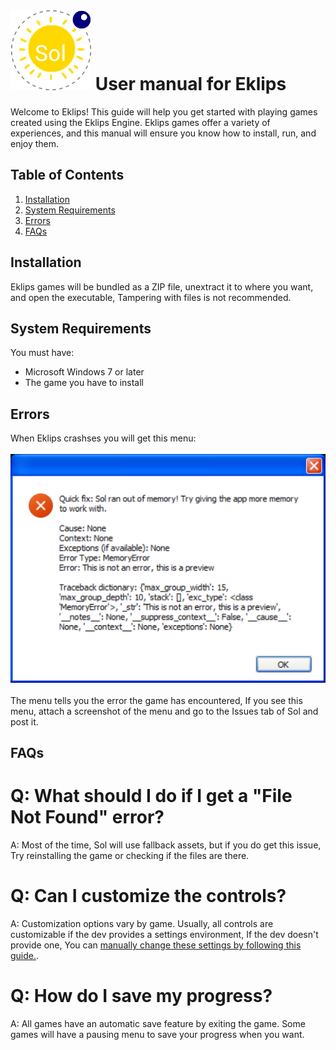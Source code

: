 # ![Eklips](img/icon.png) User manual for Eklips
Welcome to Eklips! This guide will help you get started with playing games created using the Eklips Engine. Eklips games offer a variety of experiences, and this manual will ensure you know how to install, run, and enjoy them.

## Table of Contents
 1. [Installation](#installation)
 2. [System Requirements](#system-requirements)
 3. [Errors](#errors)
 4. [FAQs](#faqs)

## Installation
Eklips games will be bundled as a ZIP file, unextract it to where you want, and open the executable, Tampering with files is not recommended.

## System Requirements
You must have:
 - Microsoft Windows 7 or later 
 - The game you have to install

## Errors
When Eklips crashses you will get this menu:<br><br>
![Eklips error handler](img/solhl.png)<br><br>
The menu tells you the error the game has encountered, If you see this menu, attach a screenshot of the menu and go to the Issues tab of Sol and post it.

## FAQs

# Q: What should I do if I get a "File Not Found" error?
A: Most of the time, Sol will use fallback assets, but if you do get this issue, Try reinstalling the game or checking if the files are there.

# Q: Can I customize the controls?
A: Customization options vary by game. Usually, all controls are customizable if the dev provides a settings environment, If the dev doesn't provide one, You can [manually change these settings by following this guide.](guides/mcs.md).

# Q: How do I save my progress?
A: All games have an automatic save feature by exiting the game. Some games will have a pausing menu to save your progress when you want.
